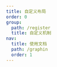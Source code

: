 ```yaml
---
title: 自定义布局
order: 0
group:
  path: /register
  title: 自定义机制
nav:
  title: 使用文档
  path: /graphin
  order: 1
---
```

